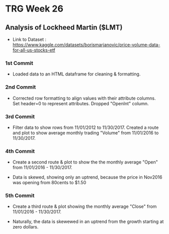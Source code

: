 # TRG Week 26

## Analysis of Lockheed Martin ($LMT)

- Link to Dataset : https://www.kaggle.com/datasets/borismarjanovic/price-volume-data-for-all-us-stocks-etf

### 1st Commit

- Loaded data to an HTML dataframe for cleaning & formatting.

### 2nd Commit

- Corrected row formatting to align values with their attribute columns. Set header=0 to represent attributes. Dropped "OpenInt" column.

### 3rd Commit

- Filter data to show rows from 11/01/2012 to 11/30/2017. Created a route and plot to show average monthly trading "Volume" from 11/01/2016 to 11/30/2017.

### 4th Commit

- Create a second route & plot to show the the monthly average "Open" from 11/01/2016 - 11/30/2017.

- Data is skewed, showing only an uptrend, because the price in Nov2016 was opening from 80cents to $1.50

### 5th Commit

- Create a third route & plot showing the monthly average "Close" from 11/01/2016 - 11/30/2017.

- Naturally, the data is skewewed in an uptrend from the growth starting at zero dollars.